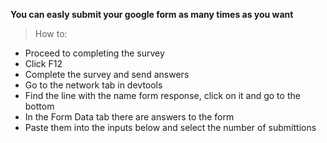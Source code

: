 **You can easly submit your google form as many times as you want**

> How to:
 - Proceed to completing the survey
 - Click F12
 - Complete the survey and send answers
 - Go to the network tab in devtools
 - Find the line with the name form response, click on it and go to the bottom
 - In the Form Data tab there are answers to the form
 - Paste them into the inputs below and select the number of submittions

